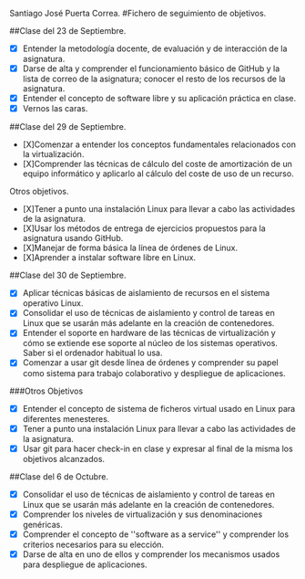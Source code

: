 Santiago José Puerta Correa.
#Fichero de seguimiento de objetivos.

##Clase del 23 de Septiembre.

* [X] Entender la metodología docente, de evaluación y de interacción de la asignatura.
* [X] Darse de alta y comprender el funcionamiento básico de GitHub y la lista de correo de la asignatura; conocer el resto de los recursos de la asignatura.
* [X] Entender el concepto de software libre y su aplicación práctica en clase.
* [X] Vernos las caras.

##Clase del 29 de Septiembre.

* [X]Comenzar a entender los conceptos fundamentales relacionados con la virtualización.
* [X]Comprender las técnicas de cálculo del coste de amortización de un equipo informático y aplicarlo al cálculo del coste de uso de un recurso.

Otros objetivos.

* [X]Tener a punto una instalación Linux para llevar a cabo las actividades de la asignatura.
* [X]Usar los métodos de entrega de ejercicios propuestos para la asignatura usando GitHub.
* [X]Manejar de forma básica la línea de órdenes de Linux.
* [X]Aprender a instalar software libre en Linux.

##Clase del 30 de Septiembre.

* [X]   Aplicar técnicas básicas de aislamiento de recursos en el sistema operativo Linux.
* [X]   Consolidar el uso de técnicas de aislamiento y control de tareas en Linux que se usarán más adelante en la creación de contenedores.
* [X]   Entender el soporte en hardware de las técnicas de virtualización y cómo se extiende ese soporte al núcleo de los sistemas operativos. Saber si el ordenador habitual lo usa.
* [X]   Comenzar a usar git desde línea de órdenes y comprender su papel como sistema para trabajo colaborativo y despliegue de aplicaciones.

###Otros Objetivos
* [X]   Entender el concepto de sistema de ficheros virtual usado en Linux para diferentes menesteres.
* [X]   Tener a punto una instalación Linux para llevar a cabo las actividades de la asignatura.
* [X]   Usar git para hacer check-in en clase y expresar al final de la misma los objetivos alcanzados.

##Clase del 6 de Octubre.

* [X]   Consolidar el uso de técnicas de aislamiento y control de tareas en Linux que se usarán más adelante en la creación de contenedores.
* [X]   Comprender los niveles de virtualización y sus denominaciones genéricas.
* [X]   Comprender el concepto de ''software as a service'' y comprender los criterios necesarios para su elección.
* [X]   Darse de alta en uno de ellos y comprender los mecanismos usados para despliegue de aplicaciones.